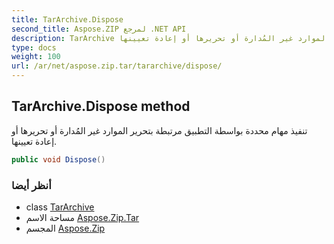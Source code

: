 ```yaml
---
title: TarArchive.Dispose
second_title: Aspose.ZIP لمرجع .NET API
description: TarArchive طريقة. تنفيذ مهام محددة بواسطة التطبيق مرتبطة بتحرير الموارد غير المُدارة أو تحريرها أو إعادة تعيينها.
type: docs
weight: 100
url: /ar/net/aspose.zip.tar/tararchive/dispose/
---
```

## TarArchive.Dispose method

تنفيذ مهام محددة بواسطة التطبيق مرتبطة بتحرير الموارد غير المُدارة أو تحريرها أو إعادة تعيينها.

```csharp
public void Dispose()
```

### أنظر أيضا

* class [TarArchive](../)
* مساحة الاسم [Aspose.Zip.Tar](../../tararchive/)
* المجسم [Aspose.Zip](../../../)


